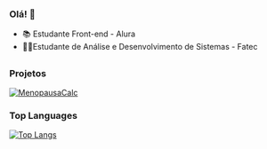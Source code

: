 ### Olá! 👋

- 📚 Estudante Front-end - Alura
- 👩‍💻Estudante de Análise e Desenvolvimento de Sistemas - Fatec

##

### Projetos

[![MenopausaCalc](https://img.shields.io/badge/MenopausaCalc-FF5722?style=for-the-badge&logo=shields.io.Color=white)](https://lanmeb.github.io/MenopausaCalc/)



### Top Languages
<div align="left">
 
<a href="https://github.com/lanmeb">
<!--<img height="180em" src="https://github-readme-stats.vercel.app/api/top-langs/?username=lanmeb&layout=compact&langs_count=7&theme=great-gatsby"/>
 ![Top Langs](https://github-readme-stats.vercel.app/api/top-langs/?username=lanmeb&hide_progress=false)
-->
 
![Top Langs](https://github-readme-stats.vercel.app/api/top-langs/?username=lanmeb&layout=compact)
 
<!--<img height="180em" src="https://github-readme-stats.vercel.app/api?username=lanmeb&show_icons=true&theme=great-gatsby&include_all_commits=true"/>-->

 
</div>
 
<!--
<details>
<summary>My top languages</summary>

| Rank | Languages |
|-----:|-----------|
|     1| Javascript|
|     2| HTML    |
|     3| CSS       |

</details>



![image](https://github.com/lanmeb/portfolio/blob/main/assets/tela.png)
<picture>
 <source media="(prefers-color-scheme: dark)" srcset="YOUR-DARKMODE-IMAGE">
 <source media="(prefers-color-scheme: light)" srcset="YOUR-LIGHTMODE-IMAGE">
 <img alt="YOUR-ALT-TEXT" src="YOUR-DEFAULT-IMAGE">
</picture>




**lanmeb/lanmeb** is a ✨ _special_ ✨ repository because its `README.md` (this file) appears on your GitHub profile.

Here are some ideas to get you started:

- 🔭 I’m currently working on ...
- 🌱 I’m currently learning ...
- 👯 I’m looking to collaborate on ...
- 🤔 I’m looking for help with ...
- 💬 Ask me about ...
- 📫 How to reach me: ...
- 😄 Pronouns: ...
- ⚡ Fun fact: ...
-->
